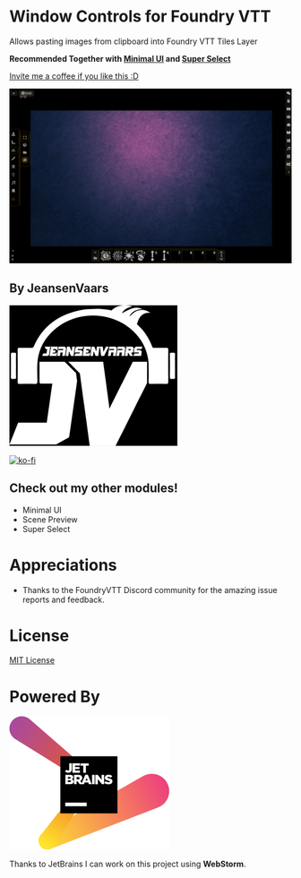 # Window Controls for Foundry VTT

Allows pasting images from clipboard into Foundry VTT Tiles Layer

**Recommended Together with [Minimal UI](https://github.com/saif-ellafi/foundryvtt-minimal-ui) and [Super Select](https://github.com/saif-ellafi/foundryvtt-super-select)**

[Invite me a coffee if you like this :D](#by-jeansenvaars)

![example](example.gif)

## By JeansenVaars
![JVLogo](logo-small-black.png)

[![ko-fi](https://ko-fi.com/img/githubbutton_sm.svg)](https://ko-fi.com/V7V14D3AH)

## Check out my other modules!
* Minimal UI
* Scene Preview
* Super Select

# Appreciations
* Thanks to the FoundryVTT Discord community for the amazing issue reports and feedback.

# License
[MIT License](./LICENSE.md)

# Powered By
[![JetBrains](./jetbrains.svg)](https://www.jetbrains.com)

Thanks to JetBrains I can work on this project using **WebStorm**.
